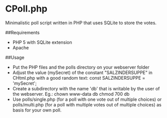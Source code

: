CPoll.php
=========

Minimalistic poll script written in PHP that uses SQLite to store the votes.

##Requirements

* PHP 5 with SQLite extension
* Apache

##Usage

* Put the PHP files and the polls directory on your webserver folder
* Adjust the value (mySecret) of the constant "SALZINDERSUPPE" in CHtml.php with a good random text:
	const SALZINDERSUPPE = 'mySecret';
* Create a subdirectory with the name 'db' that is writable by the user of the webserver. Eg.:
	chown www-data db
	chmod 700 db
* Use polls/single.php (for a poll with one vote out of multiple choices) or polls/multi.php (for a poll with multiple votes out of multiple choices) as basis for your own poll.